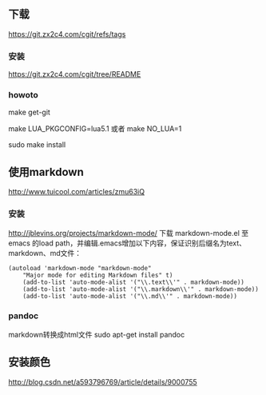 
## 下载
https://git.zx2c4.com/cgit/refs/tags

### 安装
https://git.zx2c4.com/cgit/tree/README

### howoto

make get-git

make LUA_PKGCONFIG=lua5.1 或者 make NO_LUA=1

sudo make install


## 使用markdown

http://www.tuicool.com/articles/zmu63iQ

### 安装

http://jblevins.org/projects/markdown-mode/
下载 markdown-mode.el 至 emacs 的load path，并编辑.emacs增加以下内容，保证识别后缀名为text、markdown、md文件：
```
(autoload 'markdown-mode "markdown-mode"
    "Major mode for editing Markdown files" t)
    (add-to-list 'auto-mode-alist '("\\.text\\'" . markdown-mode))
    (add-to-list 'auto-mode-alist '("\\.markdown\\'" . markdown-mode))
    (add-to-list 'auto-mode-alist '("\\.md\\'" . markdown-mode))
```
### pandoc
markdown转换成html文件
sudo apt-get install pandoc

## 安装颜色

http://blog.csdn.net/a593796769/article/details/9000755

##
